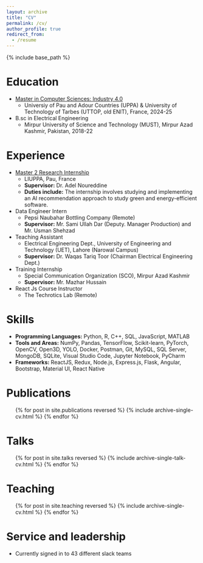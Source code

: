 ```yaml
---
layout: archive
title: "CV"
permalink: /cv/
author_profile: true
redirect_from:
  - /resume
---
```


{% include base_path %}

Education
======
* [Master in Computer Sciences: Industry 4.0](/cv/MasterCS)
  * Universiy of Pau and Adour Countries (UPPA) & University of Technology of Tarbes (UTTOP, old ENIT), France, 2024-25
* B.sc in Electrical Engineering
  * Mirpur University of Science and Technology (MUST), Mirpur Azad Kashmir, Pakistan, 2018-22

Experience
======
* [Master 2 Research Internship](/cv/M2ResearchInternship)
  * LIUPPA, Pau, France
  * **Supervisor:** Dr. Adel Noureddine
  * **Duties include:** The internship involves studying and implementing an AI recommendation approach to study green and energy-efficient software.
* Data Engineer Intern
  * Pepsi Naubahar Bottling Company (Remote)
  * **Supervisor:** Mr. Sami Ullah Dar (Deputy. Manager Production) and Mr. Usman Shehzad
* Teaching Assistant
  * Electrical Engineering Dept., University of Engineering and Technology (UET), Lahore (Narowal Campus)
  * **Supervisor:** Dr. Waqas Tariq Toor (Chairman Electrical Engineering Dept.)
* Training Internship
  * Special Communication Organization (SCO), Mirpur Azad Kashmir
  * **Supervisor:** Mr. Mazhar Hussain
* React Js Course Instructor
  * The Techrotics Lab (Remote)




Skills
======
* **Programming Languages:** Python, R, C++, SQL, JavaScript, MATLAB
* **Tools and Areas:** NumPy, Pandas, TensorFlow, Scikit-learn, PyTorch, OpenCV, Open3D, YOLO, Docker, Postman, Git, MySQL, SQL Server, MongoDB, SQLite, Visual Studio Code, Jupyter Notebook, PyCharm
* **Frameworks:** ReactJS, Redux, Node.js, Express.js, Flask, Angular, Bootstrap, Material UI, React Native

Publications
======
  <ul>{% for post in site.publications reversed %}
    {% include archive-single-cv.html %}
  {% endfor %}</ul>
  
Talks
======
  <ul>{% for post in site.talks reversed %}
    {% include archive-single-talk-cv.html  %}
  {% endfor %}</ul>
  
Teaching
======
  <ul>{% for post in site.teaching reversed %}
    {% include archive-single-cv.html %}
  {% endfor %}</ul>
  
Service and leadership
======
* Currently signed in to 43 different slack teams

